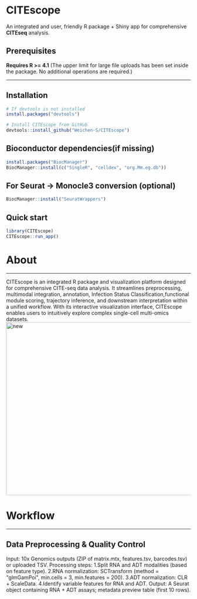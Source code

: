 # CITEscope

An integrated and user, friendly R package + Shiny app for comprehensive **CITEseq** analysis.

## Prerequisites
**Requires R >= 4.1**
(The upper limit for large file uploads has been set inside the package. No additional operations are required.)

---

## Installation

```r
# If devtools is not installed
install.packages("devtools")

# Install CITEscope from GitHub
devtools::install_github("Weichen-S/CITEscope")

```

## Bioconductor dependencies(if missing)
```r
install.packages("BiocManager")
BiocManager::install(c("SingleR", "celldex", "org.Mm.eg.db"))
```
## For Seurat → Monocle3 conversion (optional)
```r
BiocManager::install("SeuratWrappers")
```
## Quick start
```r
library(CITEscope)
CITEscope::run_app()
```
# About
---
CITEscope is an integrated R package and visualization platform designed for comprehensive CITE-seq data analysis. It streamlines preprocessing, multimodal integration, annotation, Infection Status Classification,functional module scoring, trajectory inference, and downstream interpretation within a unified workflow. With its interactive visualization interface, CITEscope enables users to intuitively explore complex single-cell multi-omics datasets.
<img width="838" height="472" alt="new" src="https://github.com/user-attachments/assets/0dc7d4f4-a528-4931-8598-750c477fa1ac" />

# Workflow
---
## Data Preprocessing & Quality Control
Input: 10x Genomics outputs (ZIP of matrix.mtx, features.tsv, barcodes.tsv) or uploaded TSV.
Processing steps:
1.Split RNA and ADT modalities (based on feature type).
2.RNA normalization: SCTransform (method = "glmGamPoi", min.cells = 3, min.features = 200).
3.ADT normalization: CLR + ScaleData.
4.Identify variable features for RNA and ADT.
Output: A Seurat object containing RNA + ADT assays; metadata preview table (first 10 rows).
